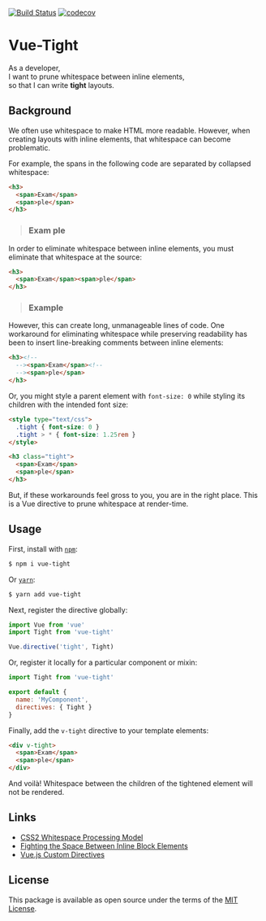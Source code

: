 [![Build Status](https://travis-ci.org/ianpurvis/vue-tight.svg?branch=master)](https://travis-ci.org/ianpurvis/vue-tight)
[![codecov](https://codecov.io/gh/ianpurvis/vue-tight/branch/master/graph/badge.svg)](https://codecov.io/gh/ianpurvis/vue-tight)

# Vue-Tight

As a developer,  
I want to prune whitespace between inline elements,  
so that I can write **tight** layouts.


## Background

We often use whitespace to make HTML more readable. However, when creating layouts with inline elements, that whitespace can become problematic. 

For example, the spans in the following code are separated by collapsed whitespace:

```html
<h3>
  <span>Exam</span>
  <span>ple</span>
</h3>
```
<blockquote>
  <h3>
    <span>Exam</span>
    <span>ple</span>
  </h3>
</blockquote>


In order to eliminate whitespace between inline elements, you must eliminate that whitespace at the source:

```html
<h3>
  <span>Exam</span><span>ple</span>
</h3>
```

<blockquote>
  <h3>
    <span>Exam</span><span>ple</span>
  </h3>
</blockquote>

However, this can create long, unmanageable lines of code. One workaround for eliminating whitespace while preserving readability has been to insert line-breaking comments between inline elements:

```html
<h3><!--
  --><span>Exam</span><!--
  --><span>ple</span>
</h3>
```

Or, you might style a parent element with `font-size: 0` while styling its children with the intended font size:

```html
<style type="text/css">
  .tight { font-size: 0 }
  .tight > * { font-size: 1.25rem }
</style>

<h3 class="tight">
  <span>Exam</span>
  <span>ple</span>
</h3>
```

But, if these workarounds feel gross to you, you are in the right place.
This is a Vue directive to prune whitespace at render-time.

## Usage

First, install with [`npm`](https://www.npmjs.com):

```bash
$ npm i vue-tight
```

Or [`yarn`](https://yarnpkg.com):

```bash
$ yarn add vue-tight
```

Next, register the directive globally:

```javascript
import Vue from 'vue'
import Tight from 'vue-tight'

Vue.directive('tight', Tight)
```

Or, register it locally for a particular component or mixin:

```javascript
import Tight from 'vue-tight'

export default {
  name: 'MyComponent',
  directives: { Tight }
}
```

Finally, add the `v-tight` directive to your template elements: 

```html
<div v-tight>
  <span>Exam</span>
  <span>ple</span>
</div>
```

And voilà! Whitespace between the children of the tightened element will not be rendered.

## Links

- [CSS2 Whitespace Processing Model](https://www.w3.org/TR/CSS2/text.html#white-space-model)
- [Fighting the Space Between Inline Block Elements](https://css-tricks.com/fighting-the-space-between-inline-block-elements)
- [Vue.js Custom Directives](https://vuejs.org/v2/guide/custom-directive.html)

## License
This package is available as open source under the terms of the [MIT License](http://opensource.org/licenses/MIT).
